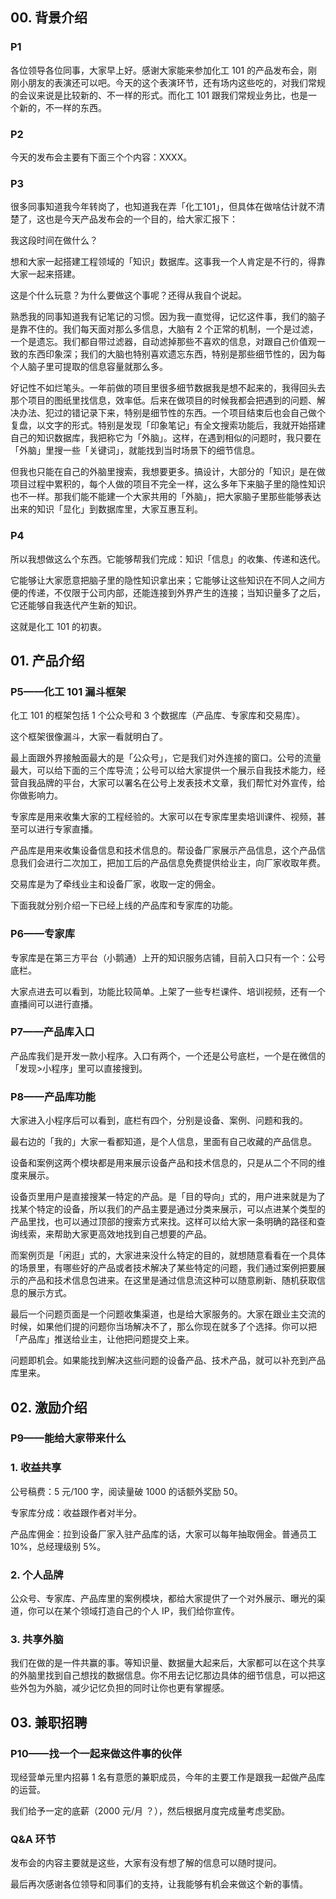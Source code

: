 ## 00. 背景介绍

### P1

各位领导各位同事，大家早上好。感谢大家能来参加化工 101 的产品发布会，刚刚小朋友的表演还可以吧。今天的这个表演环节，还有场内这些吃的，对我们常规的会议来说是比较新的、不一样的形式。而化工 101 跟我们常规业务比，也是一个新的，不一样的东西。

### P2

今天的发布会主要有下面三个个内容：XXXX。

### P3

很多同事知道我今年转岗了，也知道我在弄「化工101」，但具体在做啥估计就不清楚了，这也是今天产品发布会的一个目的，给大家汇报下：

我这段时间在做什么？

想和大家一起搭建工程领域的「知识」数据库。这事我一个人肯定是不行的，得靠大家一起来搭建。

这是个什么玩意？为什么要做这个事呢？还得从我自个说起。

熟悉我的同事知道我有记笔记的习惯。因为我一直觉得，记忆这件事，我们的脑子是靠不住的。我们每天面对那么多信息，大脑有 2 个正常的机制，一个是过滤，一个是遗忘。我们都自带过滤器，自动滤掉那些不喜欢的信息，对跟自己价值观一致的东西印象深；我们的大脑也特别喜欢遗忘东西，特别是那些细节性的，因为每个人脑子里可提取的信息容量就那么多。

好记性不如烂笔头。一年前做的项目里很多细节数据我是想不起来的，我得回头去那个项目的图纸里找信息，效率低。后来在做项目的时候我都会把遇到的问题、解决办法、犯过的错记录下来，特别是细节性的东西。一个项目结束后也会自己做个复盘，以文字的形式。特别是发现「印象笔记」有全文搜索功能后，我就开始搭建自己的知识数据库，我把称它为「外脑」。这样，在遇到相似的问题时，我只要在「外脑」里搜一些「关键词」，就能找到当时场景下的细节信息。

但我也只能在自己的外脑里搜索，我想要更多。搞设计，大部分的「知识」是在做项目过程中累积的，每个人做的项目不完全一样，这么多年下来脑子里的隐性知识也不一样。那我们能不能建一个大家共用的「外脑」，把大家脑子里那些能够表达出来的知识「显化」到数据库里，大家互惠互利。

### P4

所以我想做这么个东西。它能够帮我们完成：知识「信息」的收集、传递和迭代。

它能够让大家愿意把脑子里的隐性知识拿出来；它能够让这些知识在不同人之间方便的传递，不仅限于公司内部，还能连接到外界产生的连接；当知识量多了之后，它还能够自我迭代产生新的知识。

这就是化工 101 的初衷。

## 01. 产品介绍

### P5——化工 101 漏斗框架

化工 101 的框架包括 1 个公众号和 3 个数据库（产品库、专家库和交易库）。

这个框架很像漏斗，大家一看就明白了。

最上面跟外界接触面最大的是「公众号」，它是我们对外连接的窗口。公号的流量最大，可以给下面的三个库导流；公号可以给大家提供一个展示自我技术能力，经营自我品牌的平台，大家可以署名在公号上发表技术文章，我们帮忙对外宣传，给你做影响力。

专家库是用来收集大家的工程经验的。大家可以在专家库里卖培训课件、视频，甚至可以进行专家直播。

产品库是用来收集设备信息和技术信息的。帮设备厂家展示产品信息，这个产品信息我们会进行二次加工，把加工后的产品信息免费提供给业主，向厂家收取年费。

交易库是为了牵线业主和设备厂家，收取一定的佣金。

下面我就分别介绍一下已经上线的产品库和专家库的功能。

### P6——专家库

专家库是在第三方平台（小鹅通）上开的知识服务店铺，目前入口只有一个：公号底栏。

大家点进去可以看到，功能比较简单。上架了一些专栏课件、培训视频，还有一个直播间可以进行直播。

### P7——产品库入口

产品库我们是开发一款小程序。入口有两个，一个还是公号底栏，一个是在微信的「发现>小程序」里可以直接搜到。

### P8——产品库功能

大家进入小程序后可以看到，底栏有四个，分别是设备、案例、问题和我的。

最右边的「我的」大家一看都知道，是个人信息，里面有自己收藏的产品信息。

设备和案例这两个模块都是用来展示设备产品和技术信息的，只是从二个不同的维度来展示。

设备页里用户是直接搜某一特定的产品。是「目的导向」式的，用户进来就是为了找某个特定的设备，所以我们的产品主要是通过分类来展示，可以点进某个类型的产品里找，也可以通过顶部的搜索方式来找。这样可以给大家一条明确的路径和查询线索，来帮助大家更高效地找到自己想要的产品。

而案例页是「闲逛」式的，大家进来没什么特定的目的，就想随意看看在一个具体的场景里，有哪些好的产品或者技术解决了某些特定的问题，我们通过案例把要展示的产品和技术信息包进来。在这里是通过信息流这种可以随意刷新、随机获取信息的展示方式。

最后一个问题页面是一个问题收集渠道，也是给大家服务的。大家在跟业主交流的时候，如果他们提的问题你当场解决不了，那么你现在就多了个选择。你可以把「产品库」推送给业主，让他把问题提交上来。

问题即机会。如果能找到解决这些问题的设备产品、技术产品，就可以补充到产品库里来。

## 02. 激励介绍

### P9——能给大家带来什么

### 1. 收益共享

公号稿费：5 元/100 字，阅读量破 1000 的话额外奖励 50。

专家库分成：收益跟作者对半分。

产品库佣金：拉到设备厂家入驻产品库的话，大家可以每年抽取佣金。普通员工 10%，总经理级别 5%。

### 2. 个人品牌

公众号、专家库、产品库里的案例模块，都给大家提供了一个对外展示、曝光的渠道，你可以在某个领域打造自己的个人 IP，我们给你宣传。

### 3. 共享外脑

我们在做的是一件共赢的事。等知识量、数据量大起来后，大家都可以在这个共享的外脑里找到自己想找的数据信息。你不用去记忆那边具体的细节信息，可以把这些外包为外脑，减少记忆负担的同时让你也更有掌握感。

## 03. 兼职招聘

### P10——找一个一起来做这件事的伙伴

现经营单元里内招募 1 名有意愿的兼职成员，今年的主要工作是跟我一起做产品库的运营。

我们给予一定的底薪（2000 元/月 ？），然后根据月度完成量考虑奖励。

### Q&A 环节

发布会的内容主要就是这些，大家有没有想了解的信息可以随时提问。

最后再次感谢各位领导和同事们的支持，让我能够有机会来做这个新的事情。



